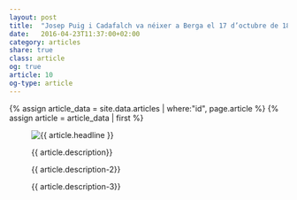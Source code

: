```yaml
---
layout: post
title:  "Josep Puig i Cadafalch va néixer a Berga el 17 d’octubre de 1867 a la casa núm. 39 del Carreró"
date:   2016-04-23T11:37:00+02:00
category: articles
share: true
class: article
og: true
article: 10
og-type: article
---
```


{% assign article_data = site.data.articles | where:"id", page.article %}
{% assign article = article_data | first %}
<figure>
	<img src="{{ article.image.url }}" alt="{{ article.headline }}" class="img-responsive" />
	<figcaption>
		<p class="lead">{{ article.description}} </p>
		<p>{{ article.description-2}} </p>
		<p>{{ article.description-3}} </p>
	</figcaption>
</figure>